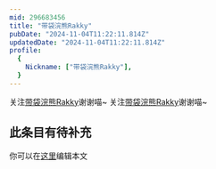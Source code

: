 ```yaml
---
mid: 296683456
title: "带袋浣熊Rakky"
pubDate: "2024-11-04T11:22:11.814Z"
updatedDate: "2024-11-04T11:22:11.814Z"
profile:
  {
    Nickname: ["带袋浣熊Rakky"],
  }
---
```


关注[带袋浣熊Rakky](https://space.bilibili.com/296683456)谢谢喵~ 关注[带袋浣熊Rakky](https://space.bilibili.com/296683456)谢谢喵~

## 此条目有待补充
你可以在[这里](https://github.com/Yuhanawa/VTuber.ICU/edit/master/src/content/v/带袋浣熊Rakky/index.md)编辑本文
